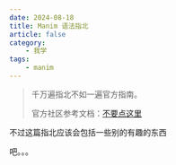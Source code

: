 ```yaml
---
date: 2024-08-18
title: Manim 语法指北
article: false
category:
    - 我学
tags:
    - manim
---
```


> 千万遍指北不如一遍官方指南。
> 
> 官方社区参考文档：[不要点这里](https://docs.manim.community/en/stable/)

不过这篇指北应该会包括一些别的有趣的东西

吧。。。
